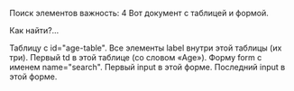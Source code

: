 Поиск элементов
важность: 4
Вот документ с таблицей и формой.

Как найти?…

Таблицу с id="age-table".
Все элементы label внутри этой таблицы (их три).
Первый td в этой таблице (со словом «Age»).
Форму form с именем name="search".
Первый input в этой форме.
Последний input в этой форме.